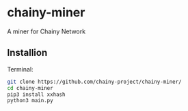 # chainy-miner
A miner for Chainy Network
## Installion
Terminal:
```bash
git clone https://github.com/chainy-project/chainy-miner/
cd chainy-miner
pip3 install xxhash
python3 main.py
```
